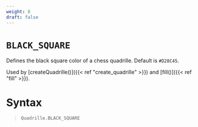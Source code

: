 ```yaml
---
weight: 8
draft: false
---
```


# `BLACK_SQUARE`

Defines the black square color of a chess quadrille. Default is `#D28C45`.

Used by [createQuadrille()]({{< ref "create_quadrille" >}}) and [fill()]({{< ref "fill" >}}).

# Syntax

> `Quadrille.BLACK_SQUARE`
